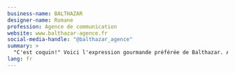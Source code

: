 ```yaml
---
business-name: BALTHAZAR
designer-name: Romane
profession: Agence de communication
website: www.balthazar-agence.fr
social-media-handle: "@balthazar_agence"
summary: >
  "C'est coquin!" Voici l'expression gourmande préférée de Balthazar. Agence de communication spécialisée dans tout ce qui se mange et se boit, Balthazar accompagne les projets les plus gourmands. Ils ont aussi comme point commun d'avoir un engagement environnemental ou social."
lang: fr
---
```


